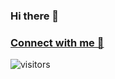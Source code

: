 ### Hi there 👋

### [Connect with me 💬](https://www.linkedin.com/in/revanpatil) 
![visitors](https://visitor-badge.laobi.icu/badge?page_id=revanpatil.RevanPatil)

<!--
**revanpatil/RevanPatil** is a ✨ _special_ ✨ repository because its `README.md` (this file) appears on your GitHub profile.

Here are some ideas to get you started:

- 🔭 I’m currently working on ...
- 🌱 I’m currently learning ...
- 👯 I’m looking to collaborate on ...
- 🤔 I’m looking for help with ...
- 💬 Ask me about ...
- 📫 How to reach me: ...
- 😄 Pronouns: ...
- ⚡ Fun fact: ...
-->
